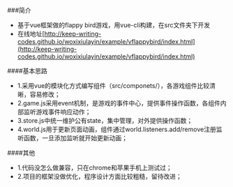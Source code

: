 ###简介
- 基于vue框架做的flappy bird游戏，用vue-cli构建，在src文件夹下开发
- 在线地址[http://keep-writing-codes.github.io/woxixiulayin/example/vflappybird/index.html](http://keep-writing-codes.github.io/woxixiulayin/example/vflappybird/index.html)

####基本思路
- 1.采用vue的模块化方式编写组件（src/componets/），各游戏组件比较清晰，容易修改；
- 2.game.js采用event机制，是游戏的事件中心，提供事件操作函数，各组件内部监听游戏事件响应动作；
- 3.store.js中统一维护公有state，集中管理，对外提供操作函数；
- 4.world.js用于更新页面动画，组件通过world.listeners.add/remove注册监听函数，一旦添加监听就开始更新动画；

####其他
- 1.代码没怎么做兼容，只在chrome和苹果手机上测试过；
- 2.项目的框架没做优化，程序设计方面比较粗糙，留待改进；